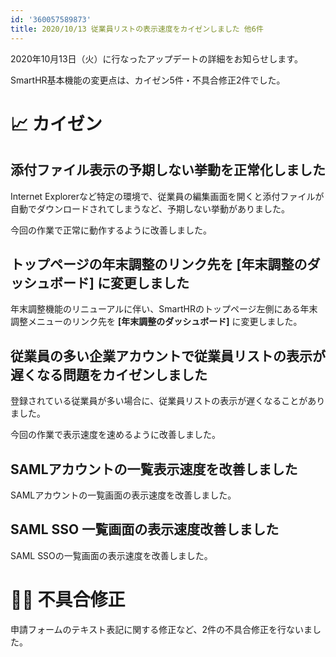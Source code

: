 ```yaml
---
id: '360057589873'
title: 2020/10/13 従業員リストの表示速度をカイゼンしました 他6件
---
```

2020年10月13日（火）に行なったアップデートの詳細をお知らせします。

SmartHR基本機能の変更点は、カイゼン5件・不具合修正2件でした。

# 📈 カイゼン

## 添付ファイル表示の予期しない挙動を正常化しました

Internet Explorerなど特定の環境で、従業員の編集画面を開くと添付ファイルが自動でダウンロードされてしまうなど、予期しない挙動がありました。

今回の作業で正常に動作するように改善しました。

## トップページの年末調整のリンク先を \[年末調整のダッシュボード\] に変更しました

年末調整機能のリニューアルに伴い、SmartHRのトップページ左側にある年末調整メニューのリンク先を **\[年末調整のダッシュボード\]** に変更しました。

## 従業員の多い企業アカウントで従業員リストの表示が遅くなる問題をカイゼンしました

登録されている従業員が多い場合に、従業員リストの表示が遅くなることがありました。

今回の作業で表示速度を速めるように改善しました。

## SAMLアカウントの一覧表示速度を改善しました

SAMLアカウントの一覧画面の表示速度を改善しました。

## SAML SSO 一覧画面の表示速度改善しました

SAML SSOの一覧画面の表示速度を改善しました。

# 👨‍⚕️ 不具合修正

申請フォームのテキスト表記に関する修正など、2件の不具合修正を行ないました。

